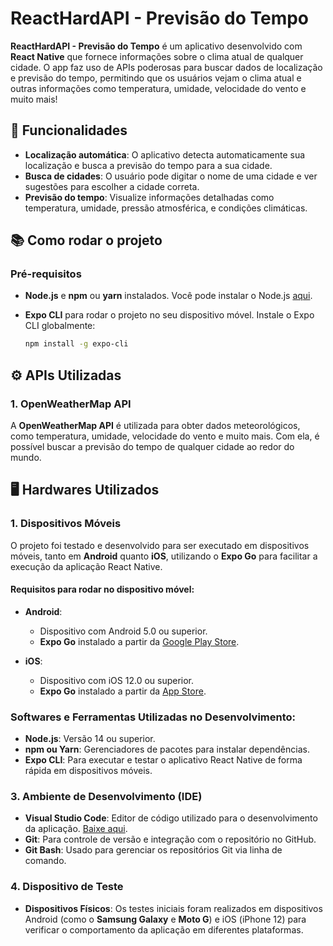 # ReactHardAPI - Previsão do Tempo

**ReactHardAPI - Previsão do Tempo** é um aplicativo desenvolvido com **React Native** que fornece informações sobre o clima atual de qualquer cidade. O app faz uso de APIs poderosas para buscar dados de localização e previsão do tempo, permitindo que os usuários vejam o clima atual e outras informações como temperatura, umidade, velocidade do vento e muito mais!

## 🚀 Funcionalidades

- **Localização automática**: O aplicativo detecta automaticamente sua localização e busca a previsão do tempo para a sua cidade.
- **Busca de cidades**: O usuário pode digitar o nome de uma cidade e ver sugestões para escolher a cidade correta.
- **Previsão do tempo**: Visualize informações detalhadas como temperatura, umidade, pressão atmosférica, e condições climáticas.

## 📚 Como rodar o projeto

### Pré-requisitos

- **Node.js** e **npm** ou **yarn** instalados. Você pode instalar o Node.js [aqui](https://nodejs.org/).
- **Expo CLI** para rodar o projeto no seu dispositivo móvel. Instale o Expo CLI globalmente:

  ```bash
  npm install -g expo-cli

## ⚙️ APIs Utilizadas

### 1. **OpenWeatherMap API**
A **OpenWeatherMap API** é utilizada para obter dados meteorológicos, como temperatura, umidade, velocidade do vento e muito mais. Com ela, é possível buscar a previsão do tempo de qualquer cidade ao redor do mundo.

## 🖥️ Hardwares Utilizados

### 1. **Dispositivos Móveis**
O projeto foi testado e desenvolvido para ser executado em dispositivos móveis, tanto em **Android** quanto **iOS**, utilizando o **Expo Go** para facilitar a execução da aplicação React Native.

#### Requisitos para rodar no dispositivo móvel:
- **Android**:
  - Dispositivo com Android 5.0 ou superior.
  - **Expo Go** instalado a partir da [Google Play Store](https://play.google.com/store/apps/details?id=host.exp.exponent).
  
- **iOS**:
  - Dispositivo com iOS 12.0 ou superior.
  - **Expo Go** instalado a partir da [App Store](https://apps.apple.com/us/app/expo-go/id982107779).
 
### Softwares e Ferramentas Utilizadas no Desenvolvimento:
- **Node.js**: Versão 14 ou superior.
- **npm ou Yarn**: Gerenciadores de pacotes para instalar dependências.
- **Expo CLI**: Para executar e testar o aplicativo React Native de forma rápida em dispositivos móveis.
  
### 3. **Ambiente de Desenvolvimento (IDE)**
- **Visual Studio Code**: Editor de código utilizado para o desenvolvimento da aplicação. [Baixe aqui](https://code.visualstudio.com/).
- **Git**: Para controle de versão e integração com o repositório no GitHub.
- **Git Bash**: Usado para gerenciar os repositórios Git via linha de comando.

### 4. **Dispositivo de Teste**
- **Dispositivos Físicos**: Os testes iniciais foram realizados em dispositivos Android (como o **Samsung Galaxy** e **Moto G**) e iOS (iPhone 12) para verificar o comportamento da aplicação em diferentes plataformas.
